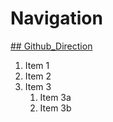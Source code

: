 # Navigation
[## Github_Direction](https://guides.github.com/features/mastering-markdown/)
1. Item 1
1. Item 2
1. Item 3
   1. Item 3a
   1. Item 3b
